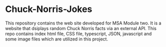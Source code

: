 # Chuck-Norris-Jokes
This repository contains the web site developed for MSA Module two. It is a website that dsiplays random Chuck Norris facts via an external API. This repo contains index html file, CSS file, typescript, JSON, javascript and some image files which are utilized in this project. 
